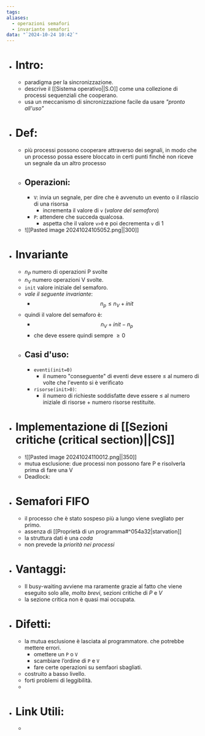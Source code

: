 ```yaml
---
tags: 
aliases:
  - operazioni semafori
  - invariante semafori
data: "`2024-10-24 10:42`"
---
```

- # Intro:
	- paradigma per la sincronizzazione.
	- descrive il [[Sistema operativo||S.O]] come una collezione di  processi sequenziali che cooperano.
	- usa un meccanismo di sincronizzazione facile da usare _"pronto all'uso"_ 
- # Def:
	- più processi possono cooperare attraverso dei segnali, in modo che un processo possa essere bloccato in certi punti finché non riceve un segnale da un altro processo
	- ## Operazioni:
		- `V`: invia un segnale, per dire che è avvenuto un evento o il rilascio di una risorsa
			- incrementa il valore di `v` (_valore del semaforo_)
		- `P`: attendere che succeda qualcosa. 
			- aspetta che il valore `v>0` e poi decrementa `v` di 1 
	- ![[Pasted image 20241024105052.png||300]]
- # Invariante 
	- $n_{P}$ numero di operazioni P svolte
	- $n_{V}$ numero operazioni V svolte.
	- `init` valore iniziale del semaforo.
	- _vale il seguente invariante_:
		- $$n_{p}\le n_{V}+init$$
	- quindi il valore del semaforo è:
		- $$n_{V}+init-n_{p}$$ 
		- che deve essere quindi sempre $\ge0$  
	- ## Casi d'uso:
		- `eventi(init=0)`
			- il numero "conseguente" di eventi deve essere $\le$ al numero di volte che l'evento si è verificato
		- `risorse(init>0)`:
			- il numero di richieste soddisfatte deve essere $\leq$ al numero iniziale di risorse + numero risorse restituite.
- # Implementazione di [[Sezioni critiche (critical section)||CS]] 
	- ![[Pasted image 20241024110012.png||350]]
	- mutua esclusione: due processi non possono fare P e risolverla prima di fare una V
	- Deadlock: 
- # Semafori FIFO
	- il processo che è stato sospeso più a lungo viene svegliato per primo.
	- assenza di [[Proprietà di un programma#^054a32|starvation]] 
	- la struttura dati è una _coda_ 
	- non prevede la _priorità nei processi_
- # Vantaggi:
	- Il busy-waiting avviene ma raramente grazie al fatto che viene eseguito solo alle, _molto brevi_, sezioni critiche di $P$ e $V$
	- la sezione critica non è quasi mai occupata. 
- # Difetti:
	- la mutua esclusione è lasciata al programmatore. che potrebbe mettere errori.
		- omettere un `P` o `V` 
		- scambiare l’ordine di `P` e `V`
		- fare certe operazioni su semfaori sbagliati.
	- costruito a basso livello.
	- forti problemi di leggibilità.
	- 
- # Link Utili:
	- 